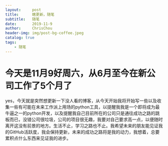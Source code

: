 ```yaml
---
layout:     post
title:      瞎更新，随笔
subtitle:   随笔
date:       2019-11-9
author:     ChrisChou
header-img: img/post-bg-coffee.jpeg
catalog: true
tags:
    - 随笔
---
```


# 今天是11月9好周六，从6月至今在新公司工作了5个月了

yes，今天就是突然想更新一下没人看的博客，从今天开始我将开始写一些以及收集一些有可能在未来工作派上用场的python工具，以提醒我我是一个即将成为最牛逼之一的python开发，以及提醒我自己目前所在的公司只是通往成功之路的跳板而已，没错公司很垃圾，公司的项目很无趣，我要对自己要求高一点，以便随时离开这没有前景的地方。生活不止，学习之路也不止。我希望未来的朋友能见证我的GitHub活跃度，我会保持更新，未来的成功之路将是我的动力，我想着，总要累积点什么东西来见证我的进步。